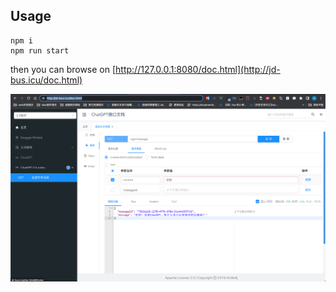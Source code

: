 ## Usage

```shell
npm i
npm run start
```

then you can browse on  [http://127.0.0.1:8080/doc.html](http://jd-bus.icu/doc.html)

![img](/img.png)

